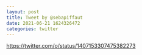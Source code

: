 ```yaml
--- 
layout: post 
title: Tweet by @sebapiffaut 
date: 2021-06-21 1624326472 
categories: twitter 
--- 
```

https://twitter.com/o/status/1407153307475382273